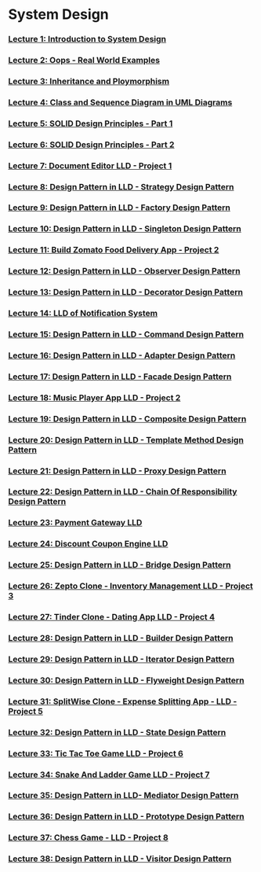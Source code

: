 # System Design 


### [Lecture 1: Introduction to System Design](/system-design/1/1.md)
### [Lecture 2: Oops - Real World Examples](/system-design/2/2.md)
### [Lecture 3: Inheritance and Ploymorphism](/system-design/3/3.md)
### [Lecture 4: Class and Sequence Diagram in UML Diagrams](/system-design/4/4.md)
### [Lecture 5: SOLID Design Principles - Part 1](/system-design/5/5.md)
### [Lecture 6: SOLID Design Principles - Part 2](/system-design/6/6.md)
### [Lecture 7: Document Editor LLD - Project 1](/system-design/7/7.md)
### [Lecture 8: Design Pattern in LLD - Strategy Design Pattern](/system-design/8/8.md)
### [Lecture 9: Design Pattern in LLD - Factory Design Pattern](/system-design/9/9.md)
### [Lecture 10: Design Pattern in LLD - Singleton Design Pattern](/system-design/10/10.md)
### [Lecture 11: Build Zomato Food Delivery App - Project 2](https://github.com/skp3214/ZomatoLite-FoodApp-LLD-Project.git)
### [Lecture 12: Design Pattern in LLD - Observer Design Pattern](/system-design/12/12.md)
### [Lecture 13: Design Pattern in LLD - Decorator Design Pattern](/system-design/13/13.md)
### [Lecture 14: LLD of Notification System](/system-design/14/14.md)
### [Lecture 15: Design Pattern in LLD - Command Design Pattern](/system-design/15/15.md)
### [Lecture 16: Design Pattern in LLD - Adapter Design Pattern](/system-design/16/16.md)
### [Lecture 17: Design Pattern in LLD - Facade Design Pattern](/system-design/17/17.md)
### [Lecture 18: Music Player App LLD - Project 2](https://github.com/skp3214/SpotifyLite-MusicApp-LLD-Project.git)
### [Lecture 19: Design Pattern in LLD - Composite Design Pattern](/system-design/19/19.md)
### [Lecture 20: Design Pattern in LLD - Template Method Design Pattern](/system-design/20/20.md)
### [Lecture 21: Design Pattern in LLD - Proxy Design Pattern](/system-design/21/21.md)
### [Lecture 22: Design Pattern in LLD - Chain Of Responsibility Design Pattern](/system-design/22/22.md)
### [Lecture 23: Payment Gateway LLD](/system-design/23/23.md)
### [Lecture 24: Discount Coupon Engine LLD](/system-design/24/24.md)
### [Lecture 25: Design Pattern in LLD - Bridge Design Pattern](/system-design/25/25.md)
### [Lecture 26: Zepto Clone - Inventory Management LLD - Project 3](https://github.com/skp3214/ZeptoLite-InventoryManagement-LLD-Project.git)
### [Lecture 27: Tinder Clone - Dating App LLD - Project 4](https://github.com/skp3214/TinderLite-DatingApp-LLD-Project.git)
### [Lecture 28: Design Pattern in LLD - Builder Design Pattern](/system-design/28/28.md)
### [Lecture 29: Design Pattern in LLD - Iterator Design Pattern](/system-design/29/29.md)
### [Lecture 30: Design Pattern in LLD - Flyweight Design Pattern](/system-design/30/30.md)
### [Lecture 31: SplitWise Clone - Expense Splitting App - LLD - Project 5](https://github.com/skp3214/SplitWiseClone-ExpenseSplittingApp-LLD-Project)
### [Lecture 32: Design Pattern in LLD - State Design Pattern](/system-design/32/32.md)
### [Lecture 33: Tic Tac Toe Game LLD - Project 6](https://github.com/skp3214/TicTacToe-LLD-Project.git)
### [Lecture 34: Snake And Ladder Game LLD - Project 7](https://github.com/skp3214/SnakeAndLadder-LLD-Project.git)
### [Lecture 35: Design Pattern in LLD-  Mediator Design Pattern](/system-design/35/35.md)
### [Lecture 36: Design Pattern in LLD - Prototype Design Pattern](/system-design/36/36.md)
### [Lecture 37: Chess Game - LLD - Project 8](https://github.com/skp3214/ChessGame-LLD-Project.git)
### [Lecture 38: Design Pattern in LLD - Visitor Design Pattern](/system-design/38/38.md)